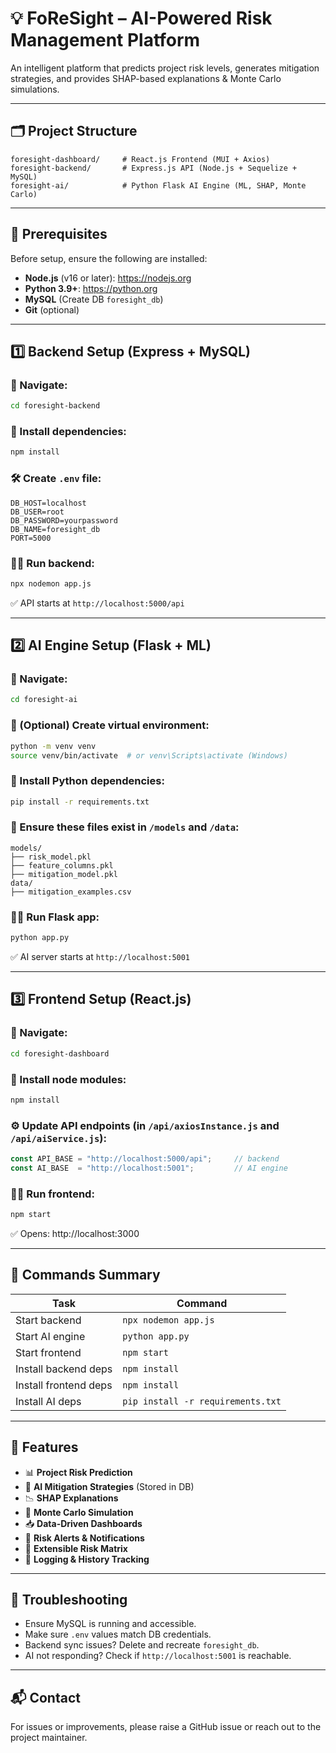 # 💡 FoReSight – AI-Powered Risk Management Platform

An intelligent platform that predicts project risk levels, generates mitigation strategies, and provides SHAP-based explanations & Monte Carlo simulations.

---

## 🗂️ Project Structure

```
foresight-dashboard/     # React.js Frontend (MUI + Axios)
foresight-backend/       # Express.js API (Node.js + Sequelize + MySQL)
foresight-ai/            # Python Flask AI Engine (ML, SHAP, Monte Carlo)
```

---

## 🔧 Prerequisites

Before setup, ensure the following are installed:

- **Node.js** (v16 or later): https://nodejs.org
- **Python 3.9+**: https://python.org
- **MySQL** (Create DB `foresight_db`)
- **Git** (optional)

---

## 1️⃣ Backend Setup (Express + MySQL)

### 📍 Navigate:
```bash
cd foresight-backend
```

### 🔌 Install dependencies:
```bash
npm install
```

### 🛠️ Create `.env` file:
```env
DB_HOST=localhost
DB_USER=root
DB_PASSWORD=yourpassword
DB_NAME=foresight_db
PORT=5000
```

### 🏃‍♂️ Run backend:
```bash
npx nodemon app.js
```

✅ API starts at `http://localhost:5000/api`

---

## 2️⃣ AI Engine Setup (Flask + ML)

### 📍 Navigate:
```bash
cd foresight-ai
```

### 🔁 (Optional) Create virtual environment:
```bash
python -m venv venv
source venv/bin/activate  # or venv\Scripts\activate (Windows)
```

### 🔌 Install Python dependencies:
```bash
pip install -r requirements.txt
```

### 📁 Ensure these files exist in `/models` and `/data`:
```
models/
├── risk_model.pkl
├── feature_columns.pkl
├── mitigation_model.pkl
data/
├── mitigation_examples.csv
```

### 🏃‍♂️ Run Flask app:
```bash
python app.py
```

✅ AI server starts at `http://localhost:5001`

---

## 3️⃣ Frontend Setup (React.js)

### 📍 Navigate:
```bash
cd foresight-dashboard
```

### 🔌 Install node modules:
```bash
npm install
```

### ⚙️ Update API endpoints (in `/api/axiosInstance.js` and `/api/aiService.js`):
```js
const API_BASE = "http://localhost:5000/api";     // backend
const AI_BASE  = "http://localhost:5001";         // AI engine
```

### 🏃‍♂️ Run frontend:
```bash
npm start
```

✅ Opens: http://localhost:3000

---

## 🔄 Commands Summary

| Task                  | Command                            |
|-----------------------|-------------------------------------|
| Start backend         | `npx nodemon app.js`               |
| Start AI engine       | `python app.py`                    |
| Start frontend        | `npm start`                        |
| Install backend deps  | `npm install`                      |
| Install frontend deps | `npm install`                      |
| Install AI deps       | `pip install -r requirements.txt`  |

---

## 🚀 Features

- 📊 **Project Risk Prediction**
- 🧠 **AI Mitigation Strategies** (Stored in DB)
- 📉 **SHAP Explanations**
- 🔁 **Monte Carlo Simulation**
- 📥 **Data-Driven Dashboards**
- 🔔 **Risk Alerts & Notifications**
- 🧩 **Extensible Risk Matrix**
- 🧾 **Logging & History Tracking**

---

## 🐞 Troubleshooting

- Ensure MySQL is running and accessible.
- Make sure `.env` values match DB credentials.
- Backend sync issues? Delete and recreate `foresight_db`.
- AI not responding? Check if `http://localhost:5001` is reachable.

---

## 📬 Contact

For issues or improvements, please raise a GitHub issue or reach out to the project maintainer.